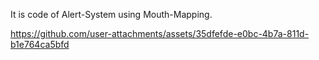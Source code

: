 It is code of Alert-System using Mouth-Mapping.

https://github.com/user-attachments/assets/35dfefde-e0bc-4b7a-811d-b1e764ca5bfd
